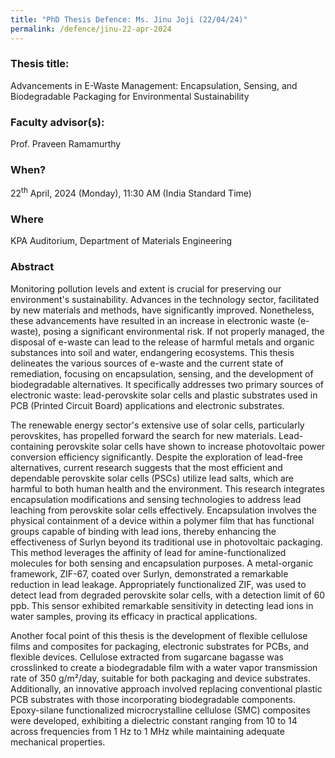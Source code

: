 ```yaml
---
title: "PhD Thesis Defence: Ms. Jinu Joji (22/04/24)"
permalink: /defence/jinu-22-apr-2024
---
```

### Thesis title:
Advancements in E-Waste Management: Encapsulation, Sensing, and Biodegradable Packaging for Environmental Sustainability

### Faculty advisor(s):
Prof. Praveen Ramamurthy

### When?
22<sup>th</sup> April, 2024 (Monday), 11:30 AM (India Standard Time)

### Where
KPA Auditorium, Department of Materials Engineering

### Abstract
Monitoring pollution levels and extent is crucial for preserving our environment's sustainability. Advances in the technology sector, facilitated by new materials and methods, have significantly improved. Nonetheless, these advancements have resulted in an increase in electronic waste (e-waste), posing a significant environmental risk. If not properly managed, the disposal of e-waste can lead to the release of harmful metals and organic substances into soil and water, endangering ecosystems. This thesis delineates the various sources of e-waste and the current state of remediation, focusing on encapsulation, sensing, and the development of biodegradable alternatives. It specifically addresses two primary sources of electronic waste: lead-perovskite solar cells and plastic substrates used in PCB (Printed Circuit Board) applications and electronic substrates. 
 
The renewable energy sector's extensive use of solar cells, particularly perovskites, has propelled forward the search for new materials. Lead-containing perovskite solar cells have shown to increase photovoltaic power conversion efficiency significantly. Despite the exploration of lead-free alternatives, current research suggests that the most efficient and dependable perovskite solar cells (PSCs) utilize lead salts, which are harmful to both human health and the environment. This research integrates encapsulation modifications and sensing technologies to address lead leaching from perovskite solar cells effectively. Encapsulation involves the physical containment of a device within a polymer film that has functional groups capable of binding with lead ions, thereby enhancing the effectiveness of Surlyn beyond its traditional use in photovoltaic packaging. This method leverages the affinity of lead for amine-functionalized molecules for both sensing and encapsulation purposes. A metal-organic framework, ZIF-67, coated over Surlyn, demonstrated a remarkable reduction in lead leakage. Appropriately functionalized ZIF, was used to detect lead from degraded perovskite solar cells, with a detection limit of 60 ppb. This sensor exhibited remarkable sensitivity in detecting lead ions in water samples, proving its efficacy in practical applications. 
 
Another focal point of this thesis is the development of flexible cellulose films and composites for packaging, electronic substrates for PCBs, and flexible devices. Cellulose extracted from sugarcane bagasse was crosslinked to create a biodegradable film with a water vapor transmission rate of 350 g/m²/day, suitable for both packaging and device substrates. Additionally, an innovative approach involved replacing conventional plastic PCB substrates with those incorporating biodegradable components. Epoxy-silane functionalized microcrystalline cellulose (SMC) composites were developed, exhibiting a dielectric constant ranging from 10 to 14 across frequencies from 1 Hz to 1 MHz while maintaining adequate mechanical properties.